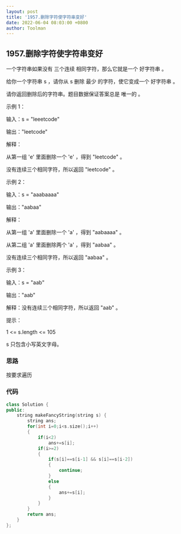 ```yaml
---
layout: post
title: '1957.删除字符使字符串变好'
date: 2022-06-04 08:03:00 +0800
author: Toolman
---
```

## 1957.删除字符使字符串变好

一个字符串如果没有 三个连续 相同字符，那么它就是一个 好字符串 。

给你一个字符串 s ，请你从 s 删除 最少 的字符，使它变成一个 好字符串 。

请你返回删除后的字符串。题目数据保证答案总是 唯一的 。 

示例 1：

输入：s = "leeetcode"

输出："leetcode"

解释：

从第一组 'e' 里面删除一个 'e' ，得到 "leetcode" 。

没有连续三个相同字符，所以返回 "leetcode" 。

示例 2：

输入：s = "aaabaaaa"

输出："aabaa"

解释：

从第一组 'a' 里面删除一个 'a' ，得到 "aabaaaa" 。

从第二组 'a' 里面删除两个 'a' ，得到 "aabaa" 。

没有连续三个相同字符，所以返回 "aabaa" 。

示例 3：

输入：s = "aab"

输出："aab"

解释：没有连续三个相同字符，所以返回 "aab" 。

提示：

1 <= s.length <= 105

s 只包含小写英文字母。



### 思路

按要求遍历



### 代码

```c++
class Solution {
public:
    string makeFancyString(string s) {
        string ans;
        for(int i=0;i<s.size();i++)
        {
            if(i<2)
                ans+=s[i];
            if(i>=2)
            {
                if(s[i]==s[i-1] && s[i]==s[i-2])
                {
                    continue;
                }
                else
                {
                    ans+=s[i];
                }
            }
        }
        return ans;
    }
};
```



